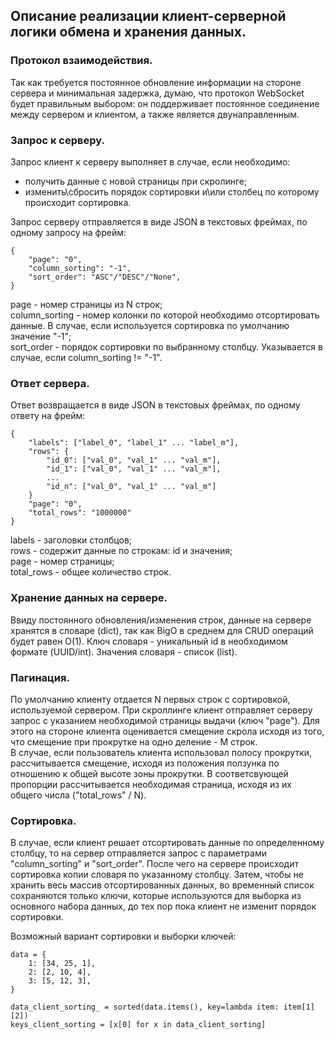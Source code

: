 ## Описание реализации клиент-серверной логики обмена и хранения данных.


### Протокол взаимодействия.

Так как требуется постоянное обновление информации на стороне сервера и минимальная задержка, думаю, что протокол WebSocket будет правильным выбором: он поддерживает постоянное соединение между сервером и клиентом, а также является двунаправленным.


### Запрос к серверу.

Запрос клиент к серверу выполняет в случае, если необходимо:  
+ получить данные с новой страницы при скролинге;  
+ изменить\сбросить порядок сортировки и\или столбец по которому происходит сортировка.  


Запрос серверу отправляется в виде JSON в текстовых фреймах, по одному запросу на фрейм:  

```
{
    "page": "0", 
    "column_sorting": "-1",
    "sort_order": "ASC"/"DESC"/"None",
}
```

page - номер страницы из N строк;  
column_sorting - номер колонки по которой необходимо отсортировать данные. В случае, если используется сортировка по умолчанию значение "-1";  
sort_order - порядок сортировки по выбранному столбцу. Указывается в случае, если column_sorting != "-1".  


### Ответ сервера.

Ответ возвращается в виде JSON в текстовых фреймах, по одному ответу на фрейм:

```
{
    "labels": ["label_0", "label_1" ... "label_m"],
    "rows": {
        "id_0": ["val_0", "val_1" ... "val_m"],
        "id_1": ["val_0", "val_1" ... "val_m"],
        ...
        "id_n": ["val_0", "val_1" ... "val_m"]
    }
    "page": "0",
    "total_rows": "1000000"
}
```
labels - заголовки столбцов;  
rows - содержит данные по строкам: id и значения;  
page - номер страницы;  
total_rows - общее количество строк.


### Хранение данных на сервере.  

Ввиду постоянного обновления/изменения строк, данные на сервере хранятся в словаре (dict), так как BigO в среднем для CRUD операций будет равен O(1). Ключ словаря - уникальный id в необходимом формате (UUID/int). Значения словаря - список (list).


### Пагинация. 

По умолчанию клиенту отдается N первых строк с сортировкой, используемой сервером.
При скроллинге клиент отправляет серверу запрос с указанием необходимой страницы выдачи (ключ "page"). Для этого на стороне клиента оценивается смещение скрола исходя из того, что смещение при прокрутке на одно деление - M строк.  
В случае, если пользователь клиента использовал полосу прокрутки, рассчитывается смещение, исходя из положения ползунка по отношению к общей высоте зоны прокрутки. В соответсвующей пропорции рассчитывается необходимая страница, исходя из их общего числа ("total_rows" / N).


### Сортировка. 

В случае, если клиент решает отсортировать данные по определенному столбцу, то на сервер отправляется запрос с параметрами "column_sorting" и "sort_order". После чего на сервере происходит сортировка копии словаря по указанному столбцу. Затем, чтобы не хранить весь массив отсортированных данных, во временный список сохраняются только ключи, которые используются для выборка из основного набора данных, до тех пор пока клиент не изменит порядок сортировки.

Возможный вариант сортировки и выборки ключей:
```
data = {
    1: [34, 25, 1],
    2: [2, 10, 4],
    3: [5, 12, 3],
}

data_client_sorting_ = sorted(data.items(), key=lambda item: item[1][2])
keys_client_sorting = [x[0] for x in data_client_sorting]
```

